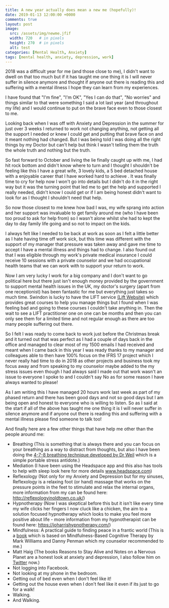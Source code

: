 ```yaml
---
title: A new year actually does mean a new me (hopefully)!
date: 2019-01-13 12:00:00 +0000
comments: true
layout: post
image:
  src: /assets/img/newme.jfif
  width: 720   # in pixels
  height: 270  # in pixels
  alt: test
categories: [Mental Health, Anxiety]
tags: [mental health, anxiety, depression, work]
---
```

<p>2018 was a difficult year for me (and those close to me), I didn't want to dwell on that too much but if it has taught me one thing it is I will never suffer in silence anymore and thought if anyone out there is reading this and suffering with a mental illness I hope they can learn from my experiences.</p> 
  <p>I have found that "I'm fine", "I'm OK", "Yes I can do that", "No worries" and things similar to that were something I said a lot last year (and throughout my life) and I would continue to put on the brave face even to those closest to me.</p> 
  <p>Looking back when I was off with Anxiety and Depression in the summer for just over 3 weeks I returned to work not changing anything, not getting all the support I needed or knew I could get and putting that brave face on and it meant nothing had changed. But I was being told I was doing all the right things by my Doctor but can't help but think I wasn't telling them the truth the whole truth and nothing but the truth.</p> 
  <p>So fast forward to October and living the lie finally caught up with me, I had hit rock bottom and didn't know where to turn and I thought I shouldn't be feeling like this I have a great wife, 3 lovely kids, a 5 bed detached house with a enjoyable career that I have worked hard to achieve . It was finally time to cry for help now I won't go into details but I didn't do it in the right way but it was the turning point that led me to get the help and supported I really needed, didn't know I could get or if I am being honest didn't want to look for as I thought I shouldn't need that help.</p> 
  <p>So now those closest to me knew how bad I was, my wife sprang into action and her support was invaluable to get family around me (who I have been too proud to ask for help from) so I wasn't alone whilst she had to kept the day to day family life going and so not to impact on the kids.</p> 
  <p>I always felt like I needed to be back at work as soon as I felt a little better as I hate having time off work sick, but this time was different with the support of my manager that pressure was taken away and gave me time to accept I have a mental illness and things had to change. I also found out that I was eligible through my work's private medical insurance I could receive 10 sessions with a private counselor and we had occupational health teams that we can work with to support your return to work.</p> 
  <p>Now I am very lucky I work for a big company and I don't want to go political here but there just isn't enough money provided by the government to support mental health issues in the UK, my doctor's surgery (apart from one receptionist) has been fantastic for me but everything just takes so much time. Swindon is lucky to have the LIFT service <a href="https://lift-swindon.awp.nhs.uk/" target="_blank" rel="nofollow noopener">(Lift Website)</a> which provides great courses to help you manage things but I found when I was feeling bad and going to these courses I couldn't take anything in. Then the wait to see a LIFT practitioner one on one can be months and then you can only see them for a limited time and not regular enough as there are too many people suffering out there.</p> 
  <p>So I felt I was ready to come back to work just before the Christmas break and it turned out that was perfect as I had a couple of days back in the office and managed to clear most of my 1500 emails I had received and meant when I came back in this year I was ready thanks to my manager and colleagues able to then have 100% focus on the IFRS 17 project which I never really had time to do in 2018 as other projects and business took my focus away and from speaking to my counselor maybe added to the my stress issues even though I had always said I made out that work wasn't an issue to everyone I spoke to and I couldn't say No as for some reason I have always wanted to please!</p> 
  <p>As I am writing this I have managed 20 hours work last week as part of my phased return and there has been good days and not so good days but I am being open and honest to everyone who is willing to listen. So as I said at the start if all of the above has taught me one thing it is I will never suffer in silence anymore and if anyone out there is reading this and suffering with a mental illness please find someone to talk too!</p> 
  <p>And finally here are a few other things that have help me other than the people around me:</p> 
  <ul> 
   <li>Breathing (This is something that is always there and you can focus on your breathing as a way to distract from thoughts, but also I have been doing the <a href="https://www.drweil.com/videos-features/videos/breathing-exercises-4-7-8-breath/" target="_blank" rel="nofollow noopener">4-7-8 breathing technique developed by Dr Weil</a> which is a simple portable stress antidote.)</li> 
   <li>Mediation (I have been using the Headspace app and this also has tools to help with sleep look here for more details <a href="https://www.headspace.com/" target="_blank" rel="nofollow noopener">www.headspace.com</a>)</li> 
   <li>Reflexology (Not only for my Anxiety and Depression but for my sinuses, Reflexology is a relaxing foot (or hand) massage that works on the pressure points in the feet to stimulate and relax the internal organs, more information from my can be found here: <a href="http://reflexologyinoldtown.co.uk/" target="_blank" rel="nofollow noopener">http://reflexologyinoldtown.co.uk/</a>)</li> 
   <li>Hypnotherapy (Now I was skeptical before this but it isn't like every time my wife clicks her fingers I now cluck like a chicken, the aim to a solution focused hypnotherapy which looks to make you feel more positive about life - more information from my hypnotherapist can be found here: <a href="https://joharrishypnotherapy.com/" target="_blank" rel="nofollow noopener">https://joharrishypnotherapy.com/</a>)</li> 
   <li>Mindfulness: A practical guide to finding peace in a frantic world (This is a <a href="https://www.amazon.co.uk/dp/074995308X/ref=as_li_tf_til?tag=drdannypenman-21&amp;camp=1406&amp;creative=6394&amp;linkCode=as1&amp;creativeASIN=074995308X&amp;adid=0C65KDVEXA3E12FA555K&amp;" target="_blank" rel="nofollow noopener">book</a> which is based on Mindfulness-Based Cognitive Therapy by Mark Williams and Danny Penman which my counselor recommended to me.)</li> 
   <li>Matt Haig (The books Reasons to Stay Alive and Notes on a Nervous Planet are a honest look at anxiety and depression, I also follow him on <a href="https://twitter.com/matthaig1?ref_src=twsrc%5Egoogle%7Ctwcamp%5Eserp%7Ctwgr%5Eauthor" target="_blank" rel="nofollow noopener">Twitter</a> now.)</li> 
   <li>Not logging into Facebook.</li> 
   <li>Not looking at my phone in the bedroom.</li> 
   <li>Getting out of bed even when I don't feel like it!</li> 
   <li>Getting out the house even when I don't feel like it even if its just to go for a walk!</li> 
   <li>Walking.</li> 
   <li>And Walking.</li> 
  </ul> 